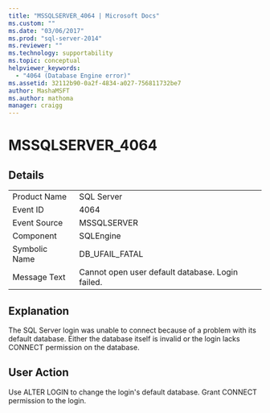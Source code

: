 ```yaml
---
title: "MSSQLSERVER_4064 | Microsoft Docs"
ms.custom: ""
ms.date: "03/06/2017"
ms.prod: "sql-server-2014"
ms.reviewer: ""
ms.technology: supportability
ms.topic: conceptual
helpviewer_keywords: 
  - "4064 (Database Engine error)"
ms.assetid: 32112b90-0a2f-4834-a027-756811732be7
author: MashaMSFT
ms.author: mathoma
manager: craigg
---
```

# MSSQLSERVER_4064
    
## Details  
  
|||  
|-|-|  
|Product Name|SQL Server|  
|Event ID|4064|  
|Event Source|MSSQLSERVER|  
|Component|SQLEngine|  
|Symbolic Name|DB_UFAIL_FATAL|  
|Message Text|Cannot open user default database. Login failed.|  
  
## Explanation  
 The SQL Server login was unable to connect because of a problem with its default database. Either the database itself is invalid or the login lacks CONNECT permission on the database.  
  
## User Action  
 Use ALTER LOGIN to change the login's default database. Grant CONNECT permission to the login.  
  
  
